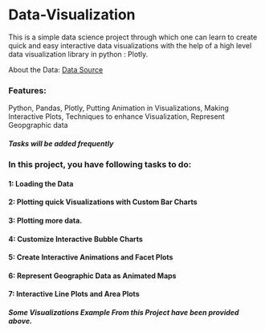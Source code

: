 # Data-Visualization

This is a simple data science project through which one can learn to create quick and easy interactive data visualizations with the help of a high level data visualization library in python : Plotly.

About the Data:
[Data Source](https://www.gapminder.org/tools/#$state$time$value=2007;;&chart-type=bubbles)

### Features:
  Python, 
  Pandas, 
  Plotly, 
  Putting Animation in Visualizations, 
  Making Interactive Plots, 
  Techniques to enhance Visualization, 
  Represent Geopgraphic data
  
  
  
##### Tasks will be added frequently




### In this project, you have following tasks to do:

#### 1: Loading the Data 
#### 2: Plotting quick Visualizations with Custom Bar Charts
#### 3: Plotting more data. 
#### 4: Customize Interactive Bubble Charts
#### 5: Create Interactive Animations and Facet Plots 
#### 6: Represent Geographic Data as Animated Maps
#### 7: Interactive Line Plots and Area Plots 


##### Some Visualizations Example From this Project have been provided above.
